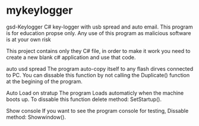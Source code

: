# mykeylogger
gsd-Keylogger
C# key-logger with usb spread and auto email. This program is for education propse only. Any use of this program as malicious software is at your own risk

This project contains only they C# file, in order to make it work you need to create a new blank c# application and use that code.

auto usd spread
The program auto-copy itself to any flash dirves connected to PC. You can dissable this function by not calling the Duplicate() function at the begining of the program.

Auto Load on stratup
The program Loads automaticly when the machine boots up. To dissable this function delete method: SetStartup().

Show console
If you want to see the program console for testing, Dissable method: Showwindow().
